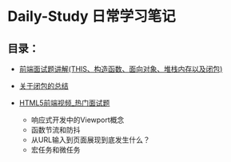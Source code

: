 # Daily-Study 日常学习笔记
## 目录：
- [前端面试题讲解(THIS、构造函数、面向对象、堆栈内存以及闭包)](https://github.com/EsunR/Daily-Study/blob/master/Note/%E5%89%8D%E7%AB%AF%E9%9D%A2%E8%AF%95%E9%A2%98%E8%AE%B2%E8%A7%A3(THIS%E3%80%81%E6%9E%84%E9%80%A0%E5%87%BD%E6%95%B0%E3%80%81%E9%9D%A2%E5%90%91%E5%AF%B9%E8%B1%A1%E3%80%81%E5%A0%86%E6%A0%88%E5%86%85%E5%AD%98%E4%BB%A5%E5%8F%8A%E9%97%AD%E5%8C%85).md)

- [关于闭包的总结](https://github.com/EsunR/Daily-Study/blob/master/Note/%E9%97%AD%E5%8C%85%E6%80%BB%E7%BB%93.md)

- [HTML5前端视频_热门面试题](https://github.com/EsunR/Daily-Study/blob/master/Note/HTML5%E5%89%8D%E7%AB%AF%E8%A7%86%E9%A2%91_%E7%83%AD%E9%97%A8%E9%9D%A2%E8%AF%95%E9%A2%98.md)
  - 响应式开发中的Viewport概念
  - 函数节流和防抖
  - 从URL输入到页面展现到底发生什么？
  - 宏任务和微任务